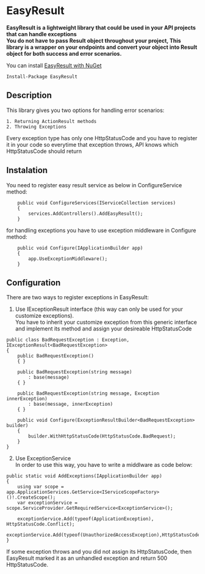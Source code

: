 # EasyResult

**EasyResult is a lightweight library that could be used in your API projects that can handle exceptions<br/>
You do not have to pass Result object throughout your project, This library is a wrapper on your endpoints
and convert your object into Result object for both success and error scenarios.**

You can install [EasyResult with NuGet](https://www.nuget.org/packages/EasyResult/)
```
Install-Package EasyResult
```

## Description
This library gives you two options for handling error scenarios:

    1. Returning ActionResult methods
    2. Throwing Exceptions

Every exception type has only one HttpStatusCode and you have to register it in your code so everytime that exception throws, API knows which HttpStatusCode should return

## Instalation

You need to register easy result service as below in ConfigureService method:

```
    public void ConfigureServices(IServiceCollection services)
    {
        services.AddControllers().AddEasyResult();
    }
```

for handling exceptions you have to use exception middleware in Configure method:

```
    public void Configure(IApplicationBuilder app)
    {
        app.UseExceptionMiddleware();
    }
```

## Configuration

There are two ways to register exceptions in EasyResult:
  1. Use IExceptionResult interface (this way can only be used for your customize exceptions).<br/>
    You have to inherit your customize exception from this generic interface and implement its method and assign your desireable HttpStatusCode
  ```
  public class BadRequestException : Exception, IExceptionResult<BadRequestException>
  {
      public BadRequestException()
      { }

      public BadRequestException(string message)
          : base(message)
      { }

      public BadRequestException(string message, Exception innerException)
          : base(message, innerException)
      { }

      public void Configure(ExceptionResultBuilder<BadRequestException> builder)
      {
          builder.WithHttpStatusCode(HttpStatusCode.BadRequest);
      }
  }
  ```
  
  2. Use ExceptionService<br/>
     In order to use this way, you have to write a middlware as code below:
  
  ```
  public static void AddExceptions(IApplicationBuilder app)
  {
      using var scope = app.ApplicationServices.GetService<IServiceScopeFactory>()!.CreateScope();
      var exceptionService = scope.ServiceProvider.GetRequiredService<ExceptionService>();
      
      exceptionService.Add(typeof(ApplicationException), HttpStatusCode.Conflict);
      exceptionService.Add(typeof(UnauthorizedAccessException),HttpStatusCode.Unauthorized);
  }
  ```
  If some exception throws and you did not assign its HttpStatusCode, then EasyResult marked it as an unhandled exception and return 500 HttpStatusCode.
  
